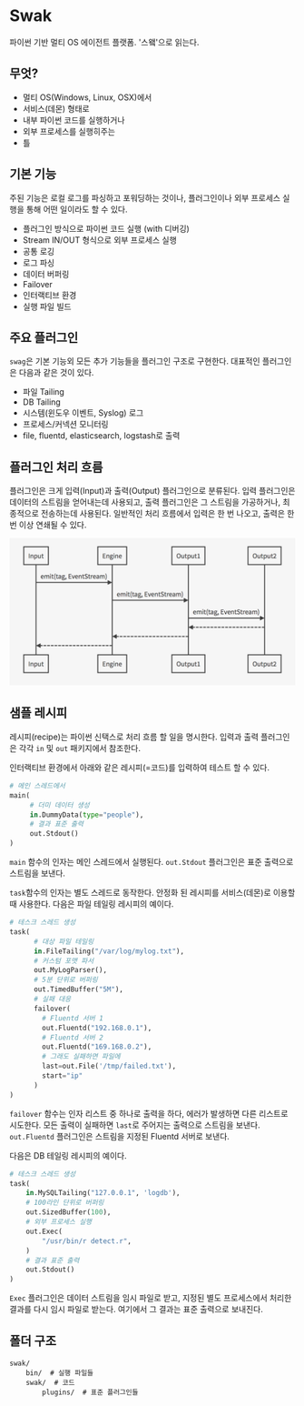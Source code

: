 # Swak

파이썬 기반 멀티 OS 에이전트 플랫폼. '스왴'으로 읽는다.

## 무엇?

- 멀티 OS(Windows, Linux, OSX)에서
- 서비스(데몬) 형태로
- 내부 파이썬 코드를 실행하거나
- 외부 프로세스를 실행히주는 
- 틀

## 기본 기능

주된 기능은 로컬 로그를 파싱하고 포워딩하는 것이나, 플러그인이나 외부 프로세스 실행을 통해 어떤 일이라도 할 수 있다.

- 플러그인 방식으로 파이썬 코드 실행 (with 디버깅)
- Stream IN/OUT 형식으로 외부 프로세스 실행
- 공통 로깅
- 로그 파싱
- 데이터 버퍼링
- Failover
- 인터랙티브 환경
- 실행 파일 빌드


## 주요 플러그인
`swag`은 기본 기능외 모든 추가 기능들을 플러그인 구조로 구현한다. 대표적인 플러그인은 다음과 같은 것이 있다.

- 파일 Tailing
- DB Tailing
- 시스템(윈도우 이벤트, Syslog) 로그
- 프로세스/커넥션 모니터링
- file, fluentd, elasticsearch, logstash로 출력

## 플러그인 처리 흐름

플러그인은 크게 입력(Input)과 출력(Output) 플러그인으로 분류된다. 입력 플러그인은 데이터의 스트림을 얻어내는데 사용되고, 출력 플러그인은 그 스트림을 가공하거나, 최종적으로 전송하는데 사용된다. 일반적인 처리 흐름에서  입력은 한 번 나오고, 출력은 한 번 이상 연쇄될 수 있다.

![Plugin Flow](images/plugin_flow.png)

## 샘플 레시피

레시피(recipe)는 파이썬 신택스로 처리 흐름 할 일을 명시한다. 입력과 출력 플러그인은 각각 `in` 및 `out` 패키지에서 참조한다.

인터랙티브 환경에서 아래와 같은 레시피(=코드)를 입력하여 테스트 할 수 있다.

```python
# 메인 스레드에서
main(
     # 더미 데이터 생성
     in.DummyData(type="people"),
     # 결과 표준 출력
     out.Stdout()
)
```

`main` 함수의 인자는 메인 스레드에서 실행된다.  `out.Stdout` 플러그인은 표준 출력으로 스트림을 보낸다.

 `task`함수의 인자는 별도 스레드로 동작한다. 안정화 된 레시피를 서비스(데몬)로 이용할 때 사용한다. 다음은 파일 테일링 레시피의 예이다.

```python
# 테스크 스레드 생성
task(
      # 대상 파일 테일링
      in.FileTailing("/var/log/mylog.txt"),
      # 커스텀 포맷 파서
      out.MyLogParser(),
      # 5분 단위로 버퍼링
      out.TimedBuffer("5M"),
      # 실패 대응
      failover(
        # Fluentd 서버 1
        out.Fluentd("192.168.0.1"),
        # Fluentd 서버 2            
        out.Fluentd("169.168.0.2"),
        # 그래도 실패하면 파일에
        last=out.File('/tmp/failed.txt'),
        start="ip"
      )
)
```

`failover` 함수는 인자 리스트 중 하나로 출력을 하다, 에러가 발생하면 다른 리스트로 시도한다. 모든 출력이 실패하면 `last`로 주어지는 출력으로 스트림을 보낸다.  `out.Fluentd` 플러그인은 스트림을 지정된 Fluentd 서버로 보낸다.

다음은 DB 테일링 레시피의 예이다.

```python
# 테스크 스레드 생성
task(
    in.MySQLTailing("127.0.0.1", 'logdb'),
    # 100라인 단위로 버퍼링
    out.SizedBuffer(100),
    # 외부 프로세스 실행
    out.Exec(
        "/usr/bin/r detect.r",
    )
    # 결과 표준 출력
    out.Stdout()
)
```

`Exec` 플러그인은 데이터 스트림을 임시 파일로 받고, 지정된 별도 프로세스에서 처리한 결과를 다시 임시 파일로 받는다. 여기에서 그 결과는 표준 출력으로 보내진다.
    
## 폴더 구조
    
    swak/
        bin/  # 실행 파일들
        swak/  # 코드
            plugins/  # 표준 플러그인들

